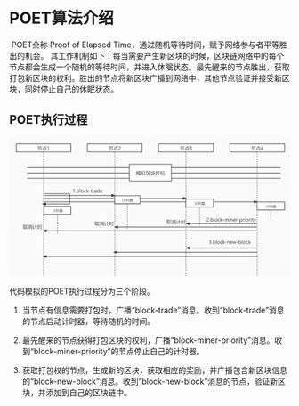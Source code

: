 # POET算法介绍

​	POET全称 Proof of Elapsed Time，通过随机等待时间，赋予网络参与者平等胜出的机会。	其工作机制如下：每当需要产生新区块的时候，区块链网络中的每个节点都会生成一个随机的等待时间，并进入休眠状态。最先醒来的节点胜出，获取打包新区块的权利。胜出的节点将新区块广播到网络中，其他节点验证并接受新区块，同时停止自己的休眠状态。

## POET执行过程

![image-20211126203223231](README.assets/image-20211126203223231.png)

代码模拟的POET执行过程分为三个阶段。

1. 当节点有信息需要打包时，广播“block-trade”消息。收到“block-trade”消息的节点启动计时器，等待随机的时间。

2. 最先醒来的节点获得打包区块的权利，广播“block-miner-priority”消息。收到“block-miner-priority”的节点停止自己的计时器。

3. 获取打包权的节点，生成新的区块，获取相应的奖励，并广播包含新区块信息的“block-new-block”消息。收到“block-new-block”消息的节点，验证新区块，并添加到自己的区块链中。